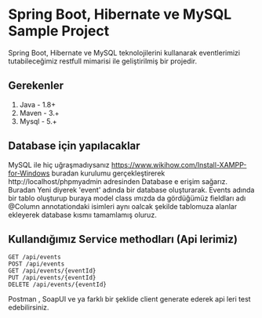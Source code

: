 # Spring Boot, Hibernate ve MySQL Sample Project

Spring Boot, Hibernate ve MySQL teknolojilerini kullanarak eventlerimizi tutabileceğimiz restfull mimarisi ile
geliştirilmiş bir projedir.

## Gerekenler

1. Java  - 1.8+
2. Maven - 3.+
3. Mysql - 5.+

## Database için yapılacaklar

  MySQL ile hiç uğraşmadıysanız https://www.wikihow.com/Install-XAMPP-for-Windows buradan kurulumu gerçekleştirerek 
http://localhost/phpmyadmin adresinden Database e erişim sağarız. Buradan Yeni diyerek 'event' adında bir database 
oluşturarak. Events adında bir tablo oluşturup buraya model class ımızda da gördüğümüz fieldları adı @Column annotationdaki
isimleri aynı oalcak şekilde tablomuza alanlar ekleyerek database kısmıı tamamlamış oluruz.


## Kullandığımız Service methodları (Api lerimiz)

    GET /api/events
    POST /api/events
    GET /api/events/{eventId}
    PUT /api/events/{eventId}
    DELETE /api/events/{eventId}

Postman , SoapUI ve ya farklı bir şeklide client generate ederek api leri test edebilirsiniz.

